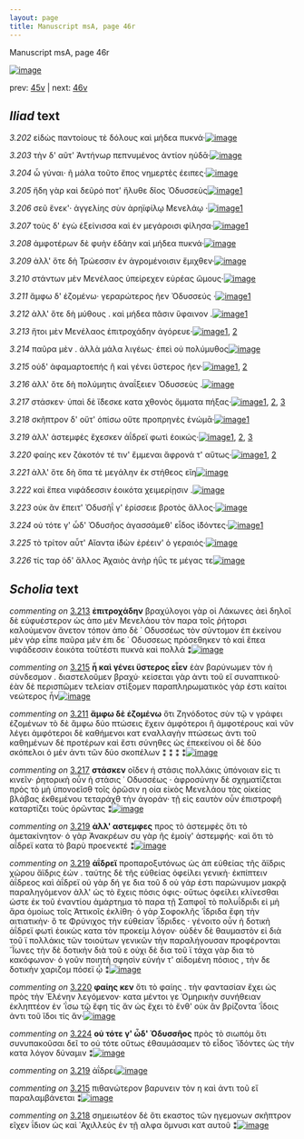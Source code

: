 ```yaml
---
layout: page
title: Manuscript msA, page 46r
---
```


Manuscript msA, page 46r

[![image](http://www.homermultitext.org/iipsrv?OBJ=IIP,1.0&FIF=/project/homer/pyramidal/deepzoom/hmt/vaimg/2017a/VA046RN_0047.tif&WID=100&CVT=JPEG)](http://www.homermultitext.org/ict2/?urn=urn:cite2:hmt:vaimg.2017a:VA046RN_0047)

prev:  [45v](../45v) | next:  [46v](../46v)

## *Iliad* text

*3.202* <a id="3.202"/> εἰδὼς παντοίους τὲ δόλους καὶ μήδεα πυκνά·[![image](http://www.homermultitext.org/iipsrv?OBJ=IIP,1.0&FIF=/project/homer/pyramidal/deepzoom/hmt/vaimg/2017a/VA046RN_0047.tif&RGN=0.142,0.2209,0.425,0.0331&WID=1000&CVT=JPEG)](http://www.homermultitext.org/ict2/?urn=urn:cite2:hmt:vaimg.2017a:VA046RN_0047@0.142,0.2209,0.425,0.0331)

*3.203* <a id="3.203"/> τὴν δ' αῦτ' Ἀντήνωρ πεπνυμένος ἀντίον ηύδᾱ·[![image](http://www.homermultitext.org/iipsrv?OBJ=IIP,1.0&FIF=/project/homer/pyramidal/deepzoom/hmt/vaimg/2017a/VA046RN_0047.tif&RGN=0.14,0.2419,0.425,0.0331&WID=1000&CVT=JPEG)](http://www.homermultitext.org/ict2/?urn=urn:cite2:hmt:vaimg.2017a:VA046RN_0047@0.14,0.2419,0.425,0.0331)

*3.204* <a id="3.204"/> ὦ γύναι· ῆ μάλα τοῦτο ἔπος νημερτὲς έειπες·[![image](http://www.homermultitext.org/iipsrv?OBJ=IIP,1.0&FIF=/project/homer/pyramidal/deepzoom/hmt/vaimg/2017a/VA046RN_0047.tif&RGN=0.142,0.2622,0.425,0.027&WID=1000&CVT=JPEG)](http://www.homermultitext.org/ict2/?urn=urn:cite2:hmt:vaimg.2017a:VA046RN_0047@0.142,0.2622,0.425,0.027)

*3.205* <a id="3.205"/> ἤδη γὰρ καὶ δεῦρό ποτ' ἤλυθε δῖος Ὀδυσσεὺς[![image](http://www.homermultitext.org/iipsrv?OBJ=IIP,1.0&FIF=/project/homer/pyramidal/deepzoom/hmt/vaimg/2017a/VA046RN_0047.tif&RGN=0.141,0.2802,0.396,0.027&WID=1000&CVT=JPEG)](http://www.homermultitext.org/ict2/?urn=urn:cite2:hmt:vaimg.2017a:VA046RN_0047@0.141,0.2802,0.396,0.027)[1](#msAint_3.322)

*3.206* <a id="3.206"/> σεῦ ἕνεκ'· ἀγγελίης σὺν ἀρηϊφίλῳ Μενελάῳ ·[![image](http://www.homermultitext.org/iipsrv?OBJ=IIP,1.0&FIF=/project/homer/pyramidal/deepzoom/hmt/vaimg/2017a/VA046RN_0047.tif&RGN=0.145,0.299,0.405,0.027&WID=1000&CVT=JPEG)](http://www.homermultitext.org/ict2/?urn=urn:cite2:hmt:vaimg.2017a:VA046RN_0047@0.145,0.299,0.405,0.027)[1](#msA_3.324)

*3.207* <a id="3.207"/> τοὺς δ' ἐγὼ ἐξείνισσα καὶ ἐν μεγάροισι φίλησα·[![image](http://www.homermultitext.org/iipsrv?OBJ=IIP,1.0&FIF=/project/homer/pyramidal/deepzoom/hmt/vaimg/2017a/VA046RN_0047.tif&RGN=0.143,0.3208,0.421,0.027&WID=1000&CVT=JPEG)](http://www.homermultitext.org/ict2/?urn=urn:cite2:hmt:vaimg.2017a:VA046RN_0047@0.143,0.3208,0.421,0.027)[1](#msAint_3.327)

*3.208* <a id="3.208"/> ἀμφοτέρων δὲ φυὴν ἐδάην καὶ μήδεα πυκνά·[![image](http://www.homermultitext.org/iipsrv?OBJ=IIP,1.0&FIF=/project/homer/pyramidal/deepzoom/hmt/vaimg/2017a/VA046RN_0047.tif&RGN=0.144,0.3403,0.425,0.027&WID=1000&CVT=JPEG)](http://www.homermultitext.org/ict2/?urn=urn:cite2:hmt:vaimg.2017a:VA046RN_0047@0.144,0.3403,0.425,0.027)

*3.209* <a id="3.209"/> ἀλλ' ὅτε δὴ Τρώεσσιν ἐν ἀγρομένοισιν ἔμιχθεν·[![image](http://www.homermultitext.org/iipsrv?OBJ=IIP,1.0&FIF=/project/homer/pyramidal/deepzoom/hmt/vaimg/2017a/VA046RN_0047.tif&RGN=0.145,0.3576,0.425,0.027&WID=1000&CVT=JPEG)](http://www.homermultitext.org/ict2/?urn=urn:cite2:hmt:vaimg.2017a:VA046RN_0047@0.145,0.3576,0.425,0.027)

*3.210* <a id="3.210"/> στάντων μὲν Μενέλαος ὑπείρεχεν εὐρέας ὤμους·[![image](http://www.homermultitext.org/iipsrv?OBJ=IIP,1.0&FIF=/project/homer/pyramidal/deepzoom/hmt/vaimg/2017a/VA046RN_0047.tif&RGN=0.151,0.3787,0.435,0.027&WID=1000&CVT=JPEG)](http://www.homermultitext.org/ict2/?urn=urn:cite2:hmt:vaimg.2017a:VA046RN_0047@0.151,0.3787,0.435,0.027)

*3.211* <a id="3.211"/> ἄμφω δ' ἑζομένω· γεραρώτερος ῆεν Ὀδυσσεύς ·[![image](http://www.homermultitext.org/iipsrv?OBJ=IIP,1.0&FIF=/project/homer/pyramidal/deepzoom/hmt/vaimg/2017a/VA046RN_0047.tif&RGN=0.144,0.3959,0.435,0.027&WID=1000&CVT=JPEG)](http://www.homermultitext.org/ict2/?urn=urn:cite2:hmt:vaimg.2017a:VA046RN_0047@0.144,0.3959,0.435,0.027)[1](#msA_3.330)

*3.212* <a id="3.212"/> ἀλλ' ὅτε δὴ μύθους . καὶ μήδεα πᾶσιν ὕφαινον .[![image](http://www.homermultitext.org/iipsrv?OBJ=IIP,1.0&FIF=/project/homer/pyramidal/deepzoom/hmt/vaimg/2017a/VA046RN_0047.tif&RGN=0.141,0.4147,0.435,0.027&WID=1000&CVT=JPEG)](http://www.homermultitext.org/ict2/?urn=urn:cite2:hmt:vaimg.2017a:VA046RN_0047@0.141,0.4147,0.435,0.027)[1](#msA_3.332)

*3.213* <a id="3.213"/> ἤτοι μὲν Μενέλαος ἐπιτροχάδην ἀγόρευε·[![image](http://www.homermultitext.org/iipsrv?OBJ=IIP,1.0&FIF=/project/homer/pyramidal/deepzoom/hmt/vaimg/2017a/VA046RN_0047.tif&RGN=0.142,0.432,0.435,0.027&WID=1000&CVT=JPEG)](http://www.homermultitext.org/ict2/?urn=urn:cite2:hmt:vaimg.2017a:VA046RN_0047@0.142,0.432,0.435,0.027)[1](#msAil_3.721), [2](#msA_3.334)

*3.214* <a id="3.214"/> παῦρα μὲν . ἀλλὰ μάλα λιγέως· ἐπεὶ οὐ πολύμυθος[![image](http://www.homermultitext.org/iipsrv?OBJ=IIP,1.0&FIF=/project/homer/pyramidal/deepzoom/hmt/vaimg/2017a/VA046RN_0047.tif&RGN=0.142,0.45,0.435,0.027&WID=1000&CVT=JPEG)](http://www.homermultitext.org/ict2/?urn=urn:cite2:hmt:vaimg.2017a:VA046RN_0047@0.142,0.45,0.435,0.027)

*3.215* <a id="3.215"/> οὐδ' ἀφαμαρτοεπής ἢ καὶ γένει ὕστερος ῆεν·[![image](http://www.homermultitext.org/iipsrv?OBJ=IIP,1.0&FIF=/project/homer/pyramidal/deepzoom/hmt/vaimg/2017a/VA046RN_0047.tif&RGN=0.14,0.4681,0.435,0.027&WID=1000&CVT=JPEG)](http://www.homermultitext.org/ict2/?urn=urn:cite2:hmt:vaimg.2017a:VA046RN_0047@0.14,0.4681,0.435,0.027)[1](#msAim_3.719), [2](#msA_3.337)

*3.216* <a id="3.216"/> ἀλλ' ὅτε δὴ πολύμητις ἀναΐξειεν Ὀδυσσεὺς .[![image](http://www.homermultitext.org/iipsrv?OBJ=IIP,1.0&FIF=/project/homer/pyramidal/deepzoom/hmt/vaimg/2017a/VA046RN_0047.tif&RGN=0.136,0.4884,0.435,0.027&WID=1000&CVT=JPEG)](http://www.homermultitext.org/ict2/?urn=urn:cite2:hmt:vaimg.2017a:VA046RN_0047@0.136,0.4884,0.435,0.027)

*3.217* <a id="3.217"/> στάσκεν· ὑπαὶ δὲ ἴ̈δεσκε κατα χθονὸς ὄμματα πήξας·[![image](http://www.homermultitext.org/iipsrv?OBJ=IIP,1.0&FIF=/project/homer/pyramidal/deepzoom/hmt/vaimg/2017a/VA046RN_0047.tif&RGN=0.143,0.5079,0.443,0.0308&WID=1000&CVT=JPEG)](http://www.homermultitext.org/ict2/?urn=urn:cite2:hmt:vaimg.2017a:VA046RN_0047@0.143,0.5079,0.443,0.0308)[1](#msAil_3.722), [2](#msA_3.341), [3](#msAim_3.720)

*3.218* <a id="3.218"/> σκῆπτρον δ' οὔτ' ὀπίσω οὔτε προπρηνὲς ἐνώμᾱ·[![image](http://www.homermultitext.org/iipsrv?OBJ=IIP,1.0&FIF=/project/homer/pyramidal/deepzoom/hmt/vaimg/2017a/VA046RN_0047.tif&RGN=0.143,0.5259,0.443,0.0308&WID=1000&CVT=JPEG)](http://www.homermultitext.org/ict2/?urn=urn:cite2:hmt:vaimg.2017a:VA046RN_0047@0.143,0.5259,0.443,0.0308)[1](#msAint_3.343)

*3.219* <a id="3.219"/> ἀλλ' ἀστεμφὲς ἔχεσκεν ἀΐδρεϊ φωτὶ ἐοικώς·[![image](http://www.homermultitext.org/iipsrv?OBJ=IIP,1.0&FIF=/project/homer/pyramidal/deepzoom/hmt/vaimg/2017a/VA046RN_0047.tif&RGN=0.139,0.5432,0.443,0.0308&WID=1000&CVT=JPEG)](http://www.homermultitext.org/ict2/?urn=urn:cite2:hmt:vaimg.2017a:VA046RN_0047@0.139,0.5432,0.443,0.0308)[1](#msA_3.344), [2](#msAext_3.718), [3](#msA_3.345)

*3.220* <a id="3.220"/> φαίης κεν ζάκοτόν τέ τιν' ἔμμεναι ἄφρονά τ' αὕτως·[![image](http://www.homermultitext.org/iipsrv?OBJ=IIP,1.0&FIF=/project/homer/pyramidal/deepzoom/hmt/vaimg/2017a/VA046RN_0047.tif&RGN=0.138,0.5627,0.443,0.0308&WID=1000&CVT=JPEG)](http://www.homermultitext.org/ict2/?urn=urn:cite2:hmt:vaimg.2017a:VA046RN_0047@0.138,0.5627,0.443,0.0308)[1](#msA_3.347), [2](#msAil_3.723)

*3.221* <a id="3.221"/> ἀλλ' ὅτε δὴ ὄπα τὲ μεγάλην ἐκ στήθεος εἴη[![image](http://www.homermultitext.org/iipsrv?OBJ=IIP,1.0&FIF=/project/homer/pyramidal/deepzoom/hmt/vaimg/2017a/VA046RN_0047.tif&RGN=0.138,0.5793,0.377,0.0308&WID=1000&CVT=JPEG)](http://www.homermultitext.org/ict2/?urn=urn:cite2:hmt:vaimg.2017a:VA046RN_0047@0.138,0.5793,0.377,0.0308)

*3.222* <a id="3.222"/> καὶ ἔπεα νιφάδεσσιν ἐοικότα χειμερίῃσιν .[![image](http://www.homermultitext.org/iipsrv?OBJ=IIP,1.0&FIF=/project/homer/pyramidal/deepzoom/hmt/vaimg/2017a/VA046RN_0047.tif&RGN=0.146,0.5973,0.402,0.0308&WID=1000&CVT=JPEG)](http://www.homermultitext.org/ict2/?urn=urn:cite2:hmt:vaimg.2017a:VA046RN_0047@0.146,0.5973,0.402,0.0308)

*3.223* <a id="3.223"/> οὐκ ἂν ἔπειτ' Ὀδυσῆΐ γ' ἐρίσσειε βροτὸς ἄλλος·[![image](http://www.homermultitext.org/iipsrv?OBJ=IIP,1.0&FIF=/project/homer/pyramidal/deepzoom/hmt/vaimg/2017a/VA046RN_0047.tif&RGN=0.146,0.6168,0.402,0.0308&WID=1000&CVT=JPEG)](http://www.homermultitext.org/ict2/?urn=urn:cite2:hmt:vaimg.2017a:VA046RN_0047@0.146,0.6168,0.402,0.0308)

*3.224* <a id="3.224"/> οὐ τότε γ' ὧδ' Ὀδυσῆος ἀγασσάμεθ' εἶδος ἰ̈δόντες·[![image](http://www.homermultitext.org/iipsrv?OBJ=IIP,1.0&FIF=/project/homer/pyramidal/deepzoom/hmt/vaimg/2017a/VA046RN_0047.tif&RGN=0.142,0.6364,0.402,0.0308&WID=1000&CVT=JPEG)](http://www.homermultitext.org/ict2/?urn=urn:cite2:hmt:vaimg.2017a:VA046RN_0047@0.142,0.6364,0.402,0.0308)[1](#msA_3.353)

*3.225* <a id="3.225"/> τὸ τρίτον αὖτ' Αἴαντα ἰ̈δὼν ἐρέειν' ὁ γεραιός·[![image](http://www.homermultitext.org/iipsrv?OBJ=IIP,1.0&FIF=/project/homer/pyramidal/deepzoom/hmt/vaimg/2017a/VA046RN_0047.tif&RGN=0.142,0.6559,0.402,0.0308&WID=1000&CVT=JPEG)](http://www.homermultitext.org/ict2/?urn=urn:cite2:hmt:vaimg.2017a:VA046RN_0047@0.142,0.6559,0.402,0.0308)

*3.226* <a id="3.226"/> τίς ταρ ὁδ' ἄλλος Ἀχαιὸς ἀνὴρ ἠΰς τε μέγας τε[![image](http://www.homermultitext.org/iipsrv?OBJ=IIP,1.0&FIF=/project/homer/pyramidal/deepzoom/hmt/vaimg/2017a/VA046RN_0047.tif&RGN=0.139,0.6747,0.402,0.0308&WID=1000&CVT=JPEG)](http://www.homermultitext.org/ict2/?urn=urn:cite2:hmt:vaimg.2017a:VA046RN_0047@0.139,0.6747,0.402,0.0308)

## *Scholia* text

*commenting on* [3.213](#3.213)  <a id="msA_3.334"/> **ἐπιτροχάδην** βραχύλογοι γὰρ οἱ Λάκωνες ἀεὶ δηλοῖ δὲ εὐφυέστερον ὡς ἀπο μὲν Μενελάου τὸν παρα τοῖς ῥήτορσι καλούμενον ἄνετον τόπον ἀπο δὲ ᾿ Οδυσσέως τὸν σύντομον ἐπ ἐκείνου μὲν γὰρ εἶπε παῦρα μὲν ἐπι δε ᾿ Οδυσσεως πρόσεθηκεν τὸ καὶ ἔπεα νιφάδεσσιν ἐοικότα τοῦτέστι πυκνὰ καὶ πολλά ⁑[![image](http://www.homermultitext.org/iipsrv?OBJ=IIP,1.0&FIF=/project/homer/pyramidal/deepzoom/hmt/vaimg/2017a/VA046RN_0047.tif&RGN=0.13780398,0.17012448,0.62269713,0.03872752&WID=1000&CVT=JPEG)](http://www.homermultitext.org/ict2/?urn=urn:cite2:hmt:vaimg.2017a:VA046RN_0047@0.13780398,0.17012448,0.62269713,0.03872752)

*commenting on* [3.215](#3.215)  <a id="msA_3.337"/> **ἦ καὶ γένει ὕστερος εἶεν** ἐὰν βαρύνωμεν τὸν ἠ σύνδεσμον . διαστελοῦμεν βραχύ· κείσεται γὰρ ἀντι τοῦ εἴ συναπτικοῦ· ἐὰν δὲ περισπῶμεν τελείαν στίξομεν παραπληρωματικὸς γάρ ἐστι καίτοι νεώτερος ἦν[![image](http://www.homermultitext.org/iipsrv?OBJ=IIP,1.0&FIF=/project/homer/pyramidal/deepzoom/hmt/vaimg/2017a/VA046RN_0047.tif&RGN=0.55563744,0.20885201,0.20486367,0.06583679&WID=1000&CVT=JPEG)](http://www.homermultitext.org/ict2/?urn=urn:cite2:hmt:vaimg.2017a:VA046RN_0047@0.55563744,0.20885201,0.20486367,0.06583679)

*commenting on* [3.211](#3.211)  <a id="msA_3.330"/> **ἄμφω δὲ ἑζομένω** ὅτι Ζηνόδοτος σὺν τῷ ν γράφει ἑζομένων τὸ δὲ ἄμφω δύο πτώσεις ἔχειν ἀμφότεροι ἢ ἀμφοτέρους καὶ νῦν λέγει ἀμφότεροι δὲ καθήμενοι κατ εναλλαγὴν πτώσεως ἀντι τοῦ καθημένων δὲ προτέρων καὶ ἔστι σύνηθες ὡς ἐπεκείνου οἱ δὲ δύο σκόπελοι ὁ μέν ἀντι τῶν δύο σκοπέλων ⁑ ⁑ ⁑ ⁑[![image](http://www.homermultitext.org/iipsrv?OBJ=IIP,1.0&FIF=/project/homer/pyramidal/deepzoom/hmt/vaimg/2017a/VA046RN_0047.tif&RGN=0.54900516,0.26860304,0.21960206,0.09792531&WID=1000&CVT=JPEG)](http://www.homermultitext.org/ict2/?urn=urn:cite2:hmt:vaimg.2017a:VA046RN_0047@0.54900516,0.26860304,0.21960206,0.09792531)

*commenting on* [3.217](#3.217)  <a id="msA_3.341"/> **στάσκεν** οῖδεν ἡ στάσις πολλάκις ὑπόνοιαν εἰς τι κινεῖν· ῥητορικὴ οὖν ἡ στάσις ᾿ Οδυσσέως · ἀφροσύνην δὲ σχηματίζεται πρὸς τὸ μὴ ὑπονοεῖσθ τοῖς ὁρῶσιν η οία εἰκὸς Μενελάου τὰς οἰκείας βλάβας ἐκθεμένου τεταράχθ τὴν ἀγοράν· τῇ εἰς εαυτὸν οὖν ἐπιστροφῆ καταρτίζει τοὺς ὁρῶντας ⁑[![image](http://www.homermultitext.org/iipsrv?OBJ=IIP,1.0&FIF=/project/homer/pyramidal/deepzoom/hmt/vaimg/2017a/VA046RN_0047.tif&RGN=0.56448047,0.49875519,0.21002211,0.11120332&WID=1000&CVT=JPEG)](http://www.homermultitext.org/ict2/?urn=urn:cite2:hmt:vaimg.2017a:VA046RN_0047@0.56448047,0.49875519,0.21002211,0.11120332)

*commenting on* [3.219](#3.219)  <a id="msA_3.344"/> **ἀλλ' αστεμφες** προς τὸ ἀστεμφὲς ὅτι τὸ ἀμετακίνητον· ὁ γὰρ Ἀνακρέων συ γὰρ ῆς ἐμοίγ' ἀστεμφής· καὶ ὅτι τὸ αΐδρεϊ κατα τὸ βαρὺ προενεκτέ ⁑[![image](http://www.homermultitext.org/iipsrv?OBJ=IIP,1.0&FIF=/project/homer/pyramidal/deepzoom/hmt/vaimg/2017a/VA046RN_0047.tif&RGN=0.55121592,0.60663900,0.21075903,0.05034578&WID=1000&CVT=JPEG)](http://www.homermultitext.org/ict2/?urn=urn:cite2:hmt:vaimg.2017a:VA046RN_0047@0.55121592,0.60663900,0.21075903,0.05034578)

*commenting on* [3.219](#3.219)  <a id="msA_3.345"/> **ἀΐδρεϊ** προπαροξυτόνως ὡς ἀπ εὐθείας τῆς ἄϊδρις χώρου ἄϊδρις ἐών . ταύτης δὲ τῆς εὐθείας ὀφείλει γενικὴ· ἐκπίπτειν ἀΐδρεος καὶ ἀΐδρεϊ οὐ γὰρ δή γε δια τοῦ δ οὐ γάρ ἐστι παρώνυμον μακρᾷ παραληγόμενον ἀλλ' ὡς τὸ ἔχεις πόσις όφις· οὕτως ὁφείλει κλίνεσθαι ώστε ἐκ τοῦ ἐναντίου ἁμάρτημα τὸ παρα τῇ Σαπφοῖ τὸ πολυΐδριδι εἰ μὴ ἄρα ὁμοίως τοῖς Ἀττικοῖς ἐκλίθη· ὁ γὰρ Σοφοκλῆς ᾿ΐδριδα ἔφη τὴν αιτιατικὴν· ὅ τε Φρύνιχος τὴν εὐθείαν ᾿ΐδριδες · γένοιτο οὖν ἡ δοτικὴ ἀΐδρεϊ φωτὶ ἐοικὼς κατα τὸν προκείμ λόγον· οὐδὲν δὲ θαυμαστὸν εἰ διὰ τοῦ ϊ πολλάκις τῶν τοιούτων γενικῶν τὴν παραλήγουσαν προφέρονται ῎Ϊωνες τὴν δὲ δοτικὴν διὰ τοῦ ε οὐχι δὲ δια τοῦ ϊ τάχα γὰρ δια τὸ κακόφωνον· ὁ γοῦν ποιητὴ σφησὶν εὐνήν τ' αἰδομένη πόσιος , τὴν δε δοτικὴν χαριζομ πόσεϊ ᾧ ⁑[![image](http://www.homermultitext.org/iipsrv?OBJ=IIP,1.0&FIF=/project/homer/pyramidal/deepzoom/hmt/vaimg/2017a/VA046RN_0047.tif&RGN=0.13117170,0.65200553,0.62785556,0.11839557&WID=1000&CVT=JPEG)](http://www.homermultitext.org/ict2/?urn=urn:cite2:hmt:vaimg.2017a:VA046RN_0047@0.13117170,0.65200553,0.62785556,0.11839557)

*commenting on* [3.220](#3.220)  <a id="msA_3.347"/> **φαίης κεν** ὅτι τὸ φαίης . τὴν φαντασίαν ἔχει ὡς πρὸς τὴν Ἑλένην λεγόμενον· κατα μέντοι γε Ὁμηρικὴν συνήθειαν ἐκληπτέον ἐν ᾿ΐσω τῷ ἔφη τίς ἄν ὡς ἔχει τὸ ἔνθ' οὐκ ἂν βρίζοντα ᾿ΐδοις ἀντι τοῦ ἴδοι τίς ἄν·[![image](http://www.homermultitext.org/iipsrv?OBJ=IIP,1.0&FIF=/project/homer/pyramidal/deepzoom/hmt/vaimg/2017a/VA046RN_0047.tif&RGN=0.11938099,0.75878285,0.63375092,0.03540802&WID=1000&CVT=JPEG)](http://www.homermultitext.org/ict2/?urn=urn:cite2:hmt:vaimg.2017a:VA046RN_0047@0.11938099,0.75878285,0.63375092,0.03540802)

*commenting on* [3.224](#3.224)  <a id="msA_3.353"/> **οὐ τότε γ' ὧδ' Ὀδυσσῆος** πρὸς τὸ σιωπόμ ὅτι συνυπακοῦσαι δεῖ το οὐ τότε οὕτως ἐθαυμάσαμεν τὸ εἶδος ᾿ϊδόντες ὡς τὴν κατα λόγον δύναμιν ⁑[![image](http://www.homermultitext.org/iipsrv?OBJ=IIP,1.0&FIF=/project/homer/pyramidal/deepzoom/hmt/vaimg/2017a/VA046RN_0047.tif&RGN=0.12822402,0.78478562,0.62343405,0.02876902&WID=1000&CVT=JPEG)](http://www.homermultitext.org/ict2/?urn=urn:cite2:hmt:vaimg.2017a:VA046RN_0047@0.12822402,0.78478562,0.62343405,0.02876902)

*commenting on* [3.219](#3.219)  <a id="msAext_3.718.comment"/> ἀΐδρει[![image](http://www.homermultitext.org/iipsrv?OBJ=IIP,1.0&FIF=/project/homer/pyramidal/deepzoom/hmt/vaimg/2017a/VA046RN_0047.tif&RGN=0.78500368,0.55961272,0.03610906,0.01549101&WID=1000&CVT=JPEG)](http://www.homermultitext.org/ict2/?urn=urn:cite2:hmt:vaimg.2017a:VA046RN_0047@0.78500368,0.55961272,0.03610906,0.01549101)

*commenting on* [3.215](#3.215)  <a id="msAim_3.719.comment"/> πιθανώτερον βαρυνειν τὸν η καὶ ἀντι τοῦ εἴ παραλαμβάνεται ⁑[![image](http://www.homermultitext.org/iipsrv?OBJ=IIP,1.0&FIF=/project/homer/pyramidal/deepzoom/hmt/vaimg/2017a/VA046RN_0047.tif&RGN=0.54753132,0.47302905,0.06392778,0.03098202&WID=1000&CVT=JPEG)](http://www.homermultitext.org/ict2/?urn=urn:cite2:hmt:vaimg.2017a:VA046RN_0047@0.54753132,0.47302905,0.06392778,0.03098202)

*commenting on* [3.218](#3.218)  <a id="msAint_3.343.comment"/> σημειωτέον δὲ ὅτι εκαστος τῶν ηγεμονων σκῆπτρον εῖχεν ΐδιον ὡς καὶ ᾿Αχιλλεὺς ἐν τῇ αλφα ὄμνυσι κατ αυτοῦ ⁑[![image](http://www.homermultitext.org/iipsrv?OBJ=IIP,1.0&FIF=/project/homer/pyramidal/deepzoom/hmt/vaimg/2017a/VA046RN_0047.tif&RGN=0.07792926,0.52752420,0.06705969,0.08561549&WID=1000&CVT=JPEG)](http://www.homermultitext.org/ict2/?urn=urn:cite2:hmt:vaimg.2017a:VA046RN_0047@0.07792926,0.52752420,0.06705969,0.08561549)